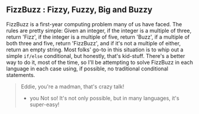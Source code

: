 ## FizzBuzz : Fizzy, Fuzzy, Big and Buzzy #

FizzBuzz is a first-year computing problem many of us have faced. The rules are pretty simple: Given an integer, if the integer is a multiple of three, return 'Fizz', if the integer is a multiple of five, return 'Buzz', if a multiple of both three and five, return 'FizzBuzz', and if it's not a multiple of either, return an empty string. Most folks' go-to in this situation is to whip out a simple `if/else` conditional, but honestly, that's kid-stuff. There's a better way to do it, most of the time, so I'll be attempting to solve FizzBuzz in each language in each case using, if possible, no traditional conditional statements.
> Eddie, you're a madman, that's crazy talk!
> - you
Not so! <laughs maniacally> It's not only possible, but in many languages, it's super-easy!
